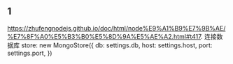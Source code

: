 ## 1
https://zhufengnodejs.github.io/doc/html/node%E9%A1%B9%E7%9B%AE/%E7%8F%A0%E5%B3%B0%E5%8D%9A%E5%AE%A2.html#t417.  连接数据库
store: new MongoStore({
    db: settings.db,
    host: settings.host,
    port: settings.port,
  })